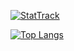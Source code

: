 [![StatTrack](https://github-readme-stats.vercel.app/api?username=thepotatocamera&count_private=true&show_icons=true&theme=tokyonight)](https://github.com/anuraghazra/github-readme-stats)

[![Top Langs](https://github-readme-stats.vercel.app/api/top-langs/?username=thepotatocamera&exclude_repo=dgstickers,exile,KPLiberation,EnergyCalc&layout=compact&theme=tokyonight)](https://github.com/anuraghazra/github-readme-stats)
